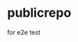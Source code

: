# publicrepo
for e2e test



















































































































































































































































































































































































































































































































































































































































































































































































































































































































































































































































































































































































































































































































































































































































































































































































































































































































































































































































































































































































































































































































































































































































































































































































































































































































































































































